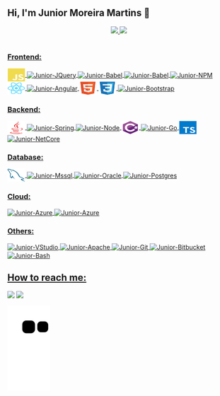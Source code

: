 ## Hi, I'm Junior Moreira Martins 👋
 <div align="center">
  <a href="https://github.com/jrmoreiram">
  <img height="180em" src="https://github-readme-stats.vercel.app/api?username=jrmoreiram&show_icons=true&theme=dracula&include_all_commits=true&count_private=true"/>
  <img height="180em" src="https://github-readme-stats.vercel.app/api/top-langs/?username=jrmoreiram&layout=compact&langs_count=7&theme=dracula"/>
</div>
<div style="display: inline_block"><br>
 
 ### Frontend:
  <img align="center" alt="Junior-Js" title="Javascript" height="30" width="40" src="https://raw.githubusercontent.com/devicons/devicon/master/icons/javascript/javascript-plain.svg">
  <img align="center" alt="Junior-JQuery" title="JQuery" height="30" width="40" src="https://cdn.jsdelivr.net/gh/devicons/devicon/icons/jquery/jquery-original.svg">
  <img align="center" alt="Junior-Babel" title="Babel" height="30" width="40" src="https://cdn.jsdelivr.net/gh/devicons/devicon/icons/babel/babel-original.svg">
  <img align="center" alt="Junior-Babel" title="Grunt" height="30" width="40" src="https://cdn.jsdelivr.net/gh/devicons/devicon/icons/grunt/grunt-original.svg">
  <img align="center" alt="Junior-NPM" title="NPM" height="30" width="40" src="https://cdn.jsdelivr.net/gh/devicons/devicon/icons/npm/npm-original-wordmark.svg">
  <img align="center" alt="Junior-React" title="React" height="30" width="40" src="https://raw.githubusercontent.com/devicons/devicon/master/icons/react/react-original.svg">
  <img align="center" alt="Junior-Angular" title="Angular" height="30" width="40" src="https://cdn.jsdelivr.net/gh/devicons/devicon/icons/angularjs/angularjs-original.svg">
  <img align="center" alt="Junior-HTML" title="HTML" height="30" width="40" src="https://raw.githubusercontent.com/devicons/devicon/master/icons/html5/html5-original.svg">
  <img align="center" alt="Junior-CSS" title="CSS" height="30" width="40" src="https://raw.githubusercontent.com/devicons/devicon/master/icons/css3/css3-original.svg">
  <img align="center" alt="Junior-Bootstrap" title="Bootstrap" height="30" width="40" src="https://cdn.jsdelivr.net/gh/devicons/devicon/icons/bootstrap/bootstrap-plain.svg">

  ### Backend:
  <img align="center" alt="Junior-Java" title="Java" height="30" width="40" src="https://raw.githubusercontent.com/devicons/devicon/master/icons/java/java-plain.svg">
  <img align="center" alt="Junior-Spring" title="Spring" height="30" width="40" src="https://cdn.jsdelivr.net/gh/devicons/devicon/icons/spring/spring-original.svg">
  <img align="center" alt="Junior-Node" title="NodeJS" height="30" width="40" src="https://cdn.jsdelivr.net/gh/devicons/devicon/icons/nodejs/nodejs-original.svg">
  <img align="center" alt="Junior-Csharp" title="Csharp" height="30" width="40" src="https://raw.githubusercontent.com/devicons/devicon/master/icons/csharp/csharp-original.svg">
  <img align="center" alt="Junior-Go" title="Go" height="30" width="40" src="https://cdn.jsdelivr.net/gh/devicons/devicon/icons/go/go-original-wordmark.svg">
  <img align="center" alt="Junior-Ts" title="Typescript" height="30" width="40" src="https://raw.githubusercontent.com/devicons/devicon/master/icons/typescript/typescript-plain.svg">
  <img align="center" alt="Junior-NetCore" title="DotNetCore" height="30" width="40" src="https://cdn.jsdelivr.net/gh/devicons/devicon/icons/dotnetcore/dotnetcore-original.svg">
 
 
  ### Database: 
  <img align="center" alt="Junior-Mysql" title="MySQL" height="30" width="40" src="https://raw.githubusercontent.com/devicons/devicon/master/icons/mysql/mysql-plain.svg">
  <img align="center" alt="Junior-Mssql" title="SQLServer" height="30" width="40" src="https://cdn.jsdelivr.net/gh/devicons/devicon/icons/microsoftsqlserver/microsoftsqlserver-plain.svg">
  <img align="center" alt="Junior-Oracle" title="Oracle" height="30" width="40" src="https://cdn.jsdelivr.net/gh/devicons/devicon/icons/oracle/oracle-original.svg">
  <img align="center" alt="Junior-Postgres" title="Postgres" height="30" width="40" src="https://cdn.jsdelivr.net/gh/devicons/devicon/icons/postgresql/postgresql-plain.svg">
 
 ### Cloud:
  <img align="center" alt="Junior-Azure" title="Azure" height="30" width="40" src="https://cdn.jsdelivr.net/gh/devicons/devicon/icons/azure/azure-original.svg">
  <img align="center" alt="Junior-Azure" title="AWS" height="30" width="40" src="https://cdn.jsdelivr.net/gh/devicons/devicon/icons/amazonwebservices/amazonwebservices-original.svg">
  
 ### Others:
 <img align="center" alt="Junior-VStudio" title="Visual Studio" height="30" width="40" src="https://cdn.jsdelivr.net/gh/devicons/devicon/icons/visualstudio/visualstudio-plain.svg">
 <img align="center" alt="Junior-Apache" title="Apache" height="30" width="40" src="https://cdn.jsdelivr.net/gh/devicons/devicon/icons/apache/apache-original.svg">
 <img align="center" alt="Junior-Git" title="Git" height="30" width="40" src="https://cdn.jsdelivr.net/gh/devicons/devicon/icons/git/git-original.svg">
 <img align="center" alt="Junior-Bitbucket" title="Bitbucket" height="30" width="40" src="https://cdn.jsdelivr.net/gh/devicons/devicon/icons/bitbucket/bitbucket-original.svg">
 <img align="center" alt="Junior-Bash" title="Bash" height="30" width="40" src="https://cdn.jsdelivr.net/gh/devicons/devicon/icons/bash/bash-original.svg">
  
</div>
    
  ## How to reach me:
 
<div> 
   <a href = "mailto:jumoreiram@gmail.com"><img src="https://img.shields.io/badge/-Gmail-%23333?style=for-the-badge&logo=gmail&logoColor=white" target="_blank"></a>
  <a href="www.linkedin.com/in/júnior-moreira-martins-512b7375" target="_blank"><img src="https://img.shields.io/badge/-LinkedIn-%230077B5?style=for-the-badge&logo=linkedin&logoColor=white" target="_blank"></a> 
 
   ![Snake animation](https://github.com/rafaballerini/rafaballerini/blob/output/github-contribution-grid-snake.svg)
  
</div>
